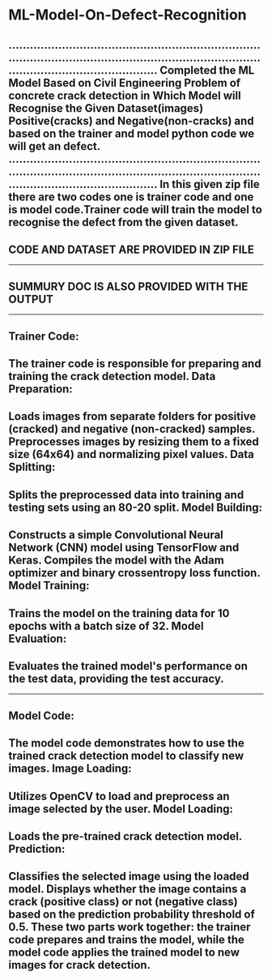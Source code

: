 # ML-Model-On-Defect-Recognition
........................................................................................................................................................................................
Completed the ML Model Based on Civil Engineering Problem of concrete crack detection in Which Model will Recognise the Given Dataset(images) Positive(cracks) and Negative(non-cracks) and based on the trainer and model python code we will get an defect.
........................................................................................................................................................................................
In this given zip file there are two codes one is trainer code and one is model code.Trainer code will train the model to recognise the defect from the given dataset.
------------------------------------------------------
CODE AND DATASET ARE PROVIDED IN ZIP FILE
------------------------------------------------------
-----------------------------------------------
SUMMURY DOC IS ALSO PROVIDED WITH THE OUTPUT
-----------------------------------------------

---------------
Trainer Code:
---------------
The trainer code is responsible for preparing and training the crack detection model.
Data Preparation:
-----------------
Loads images from separate folders for positive (cracked) and negative (non-cracked) samples.
Preprocesses images by resizing them to a fixed size (64x64) and normalizing pixel values.
Data Splitting:
--------------
Splits the preprocessed data into training and testing sets using an 80-20 split.
Model Building:
----------------
Constructs a simple Convolutional Neural Network (CNN) model using TensorFlow and Keras.
Compiles the model with the Adam optimizer and binary crossentropy loss function.
Model Training:
---------------
Trains the model on the training data for 10 epochs with a batch size of 32.
Model Evaluation:
-----------------
Evaluates the trained model's performance on the test data, providing the test accuracy.
------------------------------------------------------------------------------------------------------------------------------------------

------------
Model Code:
------------
The model code demonstrates how to use the trained crack detection model to classify new images.
Image Loading:
--------------
Utilizes OpenCV to load and preprocess an image selected by the user.
Model Loading:
---------------
Loads the pre-trained crack detection model.
Prediction:
-----------
Classifies the selected image using the loaded model.
Displays whether the image contains a crack (positive class) or not (negative class) based on the prediction probability threshold of 0.5.
These two parts work together: the trainer code prepares and trains the model, while the model code applies the trained model to new images for crack detection.
------------------------------------------------------------------------------------------------------------------------------------------
